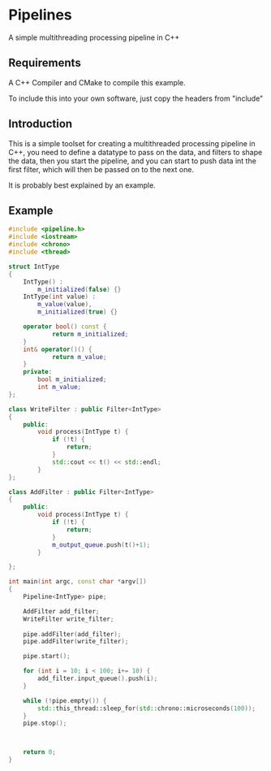 # Pipelines
A simple multithreading processing pipeline in C++

## Requirements

A C++ Compiler and CMake to compile this example.

To include this into your own software, just copy the headers from "include"

## Introduction

This is a simple toolset for creating a multithreaded processing pipeline in C++, you need to define a
datatype to pass on the data, and filters to shape the data, then you start the pipeline, and you can
start to push data int the first filter, which will then be passed on to the next one.

It is probably best explained by an example.

## Example

```cpp
#include <pipeline.h>
#include <iostream>
#include <chrono>
#include <thread>

struct IntType
{
    IntType() :
        m_initialized(false) {}
    IntType(int value) :
        m_value(value),
        m_initialized(true) {}

    operator bool() const {
            return m_initialized;
    }
    int& operator()() {
            return m_value;
    }
    private:
        bool m_initialized;
        int m_value;
};

class WriteFilter : public Filter<IntType>
{
    public:
        void process(IntType t) {
            if (!t) {
                return;
            }
            std::cout << t() << std::endl;
        }
};

class AddFilter : public Filter<IntType>
{
    public:
        void process(IntType t) {
            if (!t) {
                return;
            }
            m_output_queue.push(t()+1);
        }

};

int main(int argc, const char *argv[])
{
    Pipeline<IntType> pipe;

    AddFilter add_filter;
    WriteFilter write_filter;
    
    pipe.addFilter(add_filter);
    pipe.addFilter(write_filter);

    pipe.start();

    for (int i = 10; i < 100; i+= 10) {
        add_filter.input_queue().push(i);
    }

    while (!pipe.empty()) {
        std::this_thread::sleep_for(std::chrono::microseconds(100));
    }
    pipe.stop();



    return 0;
}
```
